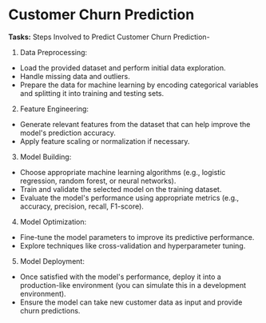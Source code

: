 #  Customer Churn Prediction

**Tasks:**
Steps Involved to Predict Customer Churn Prediction-

1. Data Preprocessing:
- Load the provided dataset and perform initial data exploration.
- Handle missing data and outliers.
- Prepare the data for machine learning by encoding categorical variables and splitting it into training and testing sets.

2. Feature Engineering:
- Generate relevant features from the dataset that can help improve the model's prediction accuracy.
- Apply feature scaling or normalization if necessary.

3. Model Building:
- Choose appropriate machine learning algorithms (e.g., logistic regression, random forest, or neural networks).
- Train and validate the selected model on the training dataset.
- Evaluate the model's performance using appropriate metrics (e.g., accuracy, precision, recall,  F1-score).
  
4. Model Optimization:
- Fine-tune the model parameters to improve its predictive performance.
- Explore techniques like cross-validation and hyperparameter tuning.
  
5. Model Deployment:
- Once satisfied with the model's performance, deploy it into a production-like environment (you can simulate this in a development environment).
- Ensure the model can take new customer data as input and provide churn predictions.

